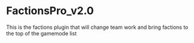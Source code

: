 # FactionsPro_v2.0
This is the factions plugin that will change team work and bring factions to the top of the gamemode list
